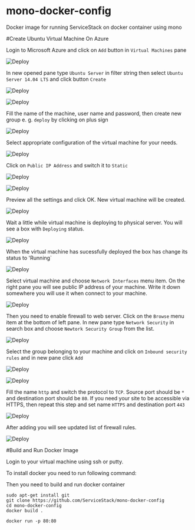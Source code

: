 # mono-docker-config
Docker image for running ServiceStack on docker container using mono

#Create Ubuntu Virtual Machine On Azure

Login to Microsoft Azure and click on `Add` button in `Virtual Machines` pane

![Deploy](https://github.com/ServiceStackApps/mono-server-config/blob/master/images/0-create-azure-1.png)

In new opened pane type `Ubuntu Server` in filter string then select `Ubuntu Server 14.04 LTS` and click button `Create`

![Deploy](https://github.com/ServiceStackApps/mono-server-config/blob/master/images/0-create-azure-2.png)

![Deploy](https://github.com/ServiceStackApps/mono-server-config/blob/master/images/0-create-azure-3.png)

Fill the name of the machine, user name and password, then create new group e. g. `deploy` by clicking on plus sign

![Deploy](https://github.com/ServiceStackApps/mono-server-config/blob/master/images/0-create-azure-4.png)

Select appropriate configuration of the virtual machine for your needs.

![Deploy](https://github.com/ServiceStackApps/mono-server-config/blob/master/images/0-create-azure-5.png)

Click on `Public IP Address` and switch it to `Static`

![Deploy](https://github.com/ServiceStackApps/mono-server-config/blob/master/images/0-create-azure-6.png)

![Deploy](https://github.com/ServiceStackApps/mono-server-config/blob/master/images/0-create-azure-7.png)

Preview all the settings and click OK. New virtual machine will be created.

![Deploy](https://github.com/ServiceStackApps/mono-server-config/blob/master/images/0-create-azure-8.png)

Wait a little while virtual machine is deploying to physical server. You will see a box with `Deploying` status.

![Deploy](https://github.com/ServiceStackApps/mono-server-config/blob/master/images/0-create-azure-9.png)

When the virtual machine has sucessfully deployed the box has change its status to 'Running`

![Deploy](https://github.com/ServiceStackApps/mono-server-config/blob/master/images/0-create-azure-10.png)

Select virtual machine and choose `Network Interfaces` menu item. On the right pane you will see public IP address of your machine. Write it down somewhere you will use it when connect to your machine. 

![Deploy](https://github.com/ServiceStackApps/mono-server-config/blob/master/images/0-create-azure-11.png)

Then you need to enable firewall to web server. Click on the `Browse` menu item at the bottom of left pane. In new pane type `Network Security` in search box and choose `Newtork Security Group` from the list.

![Deploy](https://github.com/ServiceStackApps/mono-server-config/blob/master/images/0-create-azure-12.png)

Select the group belonging to your machine and click on `Inbound security rules` and in new pane click `Add`

![Deploy](https://github.com/ServiceStackApps/mono-server-config/blob/master/images/0-create-azure-13.png)

![Deploy](https://github.com/ServiceStackApps/mono-server-config/blob/master/images/0-create-azure-14.png)


Fill the name `http` and switch the protocol to `TCP`. Source port should be `*` and destination port should be `80`. If you need your site to be accessible via HTTPS, then repeat this step and set name `HTTPS` and destination port `443`

![Deploy](https://github.com/ServiceStackApps/mono-server-config/blob/master/images/0-create-azure-15.png)

After adding you will see updated list of firewall rules.

![Deploy](https://github.com/ServiceStackApps/mono-server-config/blob/master/images/0-create-azure-16.png)


#Build and Run Docker Image

Login to your virtual machine using ssh or putty.  

To install docker you need to run following command:

Then you need to build and run docker container

    sudo apt-get install git
    git clone https://github.com/ServiceStack/mono-docker-config
    cd mono-docker-config
    docker build .

    docker run -p 80:80 
